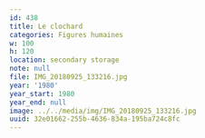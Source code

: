 ```yaml
---
id: 438
title: Le clochard
categories: Figures humaines
w: 100
h: 120
location: secondary storage
note: null
file: IMG_20180925_133216.jpg
year: '1980'
year_start: 1980
year_end: null
image: ../../media/img/IMG_20180925_133216.jpg
uuid: 32e01662-255b-4636-834a-195ba724c8fc
---
```


